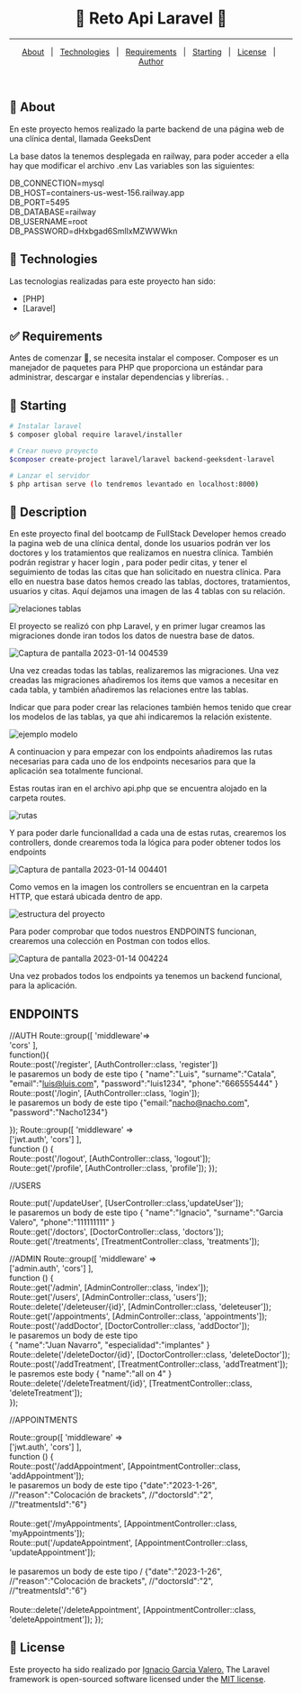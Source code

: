 <!-- Status -->

 <h1 align="center"> 
	🚧  Reto Api Laravel 🚀 
</h1> 

<hr> 

<p align="center">
  <a href="#dart-about">About</a> &#xa0; | &#xa0; 
  <a href="#rocket-technologies">Technologies</a> &#xa0; | &#xa0;
  <a href="#white_check_mark-requirements">Requirements</a> &#xa0; | &#xa0;
  <a href="#checkered_flag-starting">Starting</a> &#xa0; | &#xa0;
  <a href="#memo-license">License</a> &#xa0; | &#xa0;
  <a href="https://github.com/{{YOUR_GITHUB_USERNAME}}" target="_blank">Author</a>
</p>

<br>

## :dart: About ##

En este proyecto hemos realizado la parte backend de una página web de una clínica dental, llamada GeeksDent

La base datos la tenemos desplegada en railway, para poder acceder a ella hay que modificar el archivo .env
Las variables son las siguientes:

DB_CONNECTION=mysql
<br>
DB_HOST=containers-us-west-156.railway.app
<br>
DB_PORT=5495
<br>
DB_DATABASE=railway
<br>
DB_USERNAME=root
<br>
DB_PASSWORD=dHxbgad6SmlIxMZWWWkn

## :rocket: Technologies ##

Las tecnologias realizadas para este proyecto han sido:

- [PHP]
- [Laravel]


## :white_check_mark: Requirements ##

Antes de comenzar :checkered_flag:, se necesita instalar el composer. Composer es un manejador de
paquetes para PHP que proporciona un
estándar para administrar, descargar e
instalar dependencias y librerías. .

## :checkered_flag: Starting ##

```bash
# Instalar laravel
$ composer global require laravel/installer

# Crear nuevo proyecto
$composer create-project laravel/laravel backend-geeksdent-laravel

# Lanzar el servidor
$ php artisan serve (lo tendremos levantado en localhost:8000)

```

## 📝 Description ##

En este proyecto final del bootcamp de FullStack Developer hemos creado la pagina web de una clínica dental, donde los usuarios podrán ver los doctores y los tratamientos que realizamos en nuestra clínica. También podrán registrar y hacer login , para poder pedir citas, y tener el seguimiento de todas las citas que han solicitado en nuestra clínica.
Para ello en nuestra base datos hemos creado las tablas, doctores, tratamientos, usuarios y citas. Aquí dejamos una imagen de las 4 tablas con su relación.



![relaciones tablas](https://user-images.githubusercontent.com/109297564/212437972-1d37762a-3fe0-4476-ac7d-4324e1697154.jpg)



El proyecto se realizó con php Laravel, y en primer lugar creamos las migraciones donde iran todos los datos de nuestra base de datos.

![Captura de pantalla 2023-01-14 004539](https://user-images.githubusercontent.com/109297564/212438245-c0a2f112-4f01-4057-95b7-778a505520c1.jpg)


Una vez creadas todas las tablas, realizaremos las migraciones. Una vez creadas las migraciones añadiremos los items que vamos a necesitar en cada tabla, y también añadiremos las relaciones entre las tablas.

Indicar que para poder crear las relaciones también hemos tenido que crear los modelos de las tablas, ya que ahi indicaremos la relación existente.

![ejemplo modelo](https://user-images.githubusercontent.com/109297564/212437948-19bf0975-b763-47d1-a368-5b7b76a42032.jpg)


A continuacion y para empezar con los endpoints añadiremos las rutas necesarias para cada uno de los endpoints necesarios para que la aplicación sea totalmente funcional.

Estas routas iran en el archivo api.php que se encuentra alojado en la carpeta routes.

![rutas](https://user-images.githubusercontent.com/109297564/212437927-2cc207bb-9349-4635-97bb-d6ac6c09bf64.jpg)


Y para poder darle funcionalIdad a cada una de estas rutas, crearemos los controllers, donde crearemos toda la lógica para poder obtener todos los endpoints

![Captura de pantalla 2023-01-14 004401](https://user-images.githubusercontent.com/109297564/212438156-d10e23c8-0ed5-4e45-ba49-ec9fb8eb51e7.jpg)


Como vemos en la imagen los  controllers se encuentran en la carpeta HTTP, que estará ubicada dentro de app.


![estructura del proyecto](https://user-images.githubusercontent.com/109297564/212438178-67cb4975-3c7f-49c9-a7cc-4767d32c8e35.jpg)


Para poder comprobar que todos nuestros ENDPOINTS funcionan, crearemos una colección en Postman con todos ellos.


![Captura de pantalla 2023-01-14 004224](https://user-images.githubusercontent.com/109297564/212438031-6b3b9a3a-c469-4621-9142-3b18b3f1a693.jpg)



Una vez probados todos los endpoints ya tenemos un backend funcional, para la aplicación.

## ENDPOINTS ##

//AUTH
Route::group([
    'middleware'=>
     <br>'cors'
],
 <br>
 function(){
 <br>
    Route::post('/register', [AuthController::class, 'register'])
     <br>
     le pasaremos un body de este tipo
     {
  "name":"Luis",
            "surname":"Catala",
             "email":"luis@luis.com",
            "password":"luis1234",
            "phone":"666555444"
}
<br>
Route::post('/login', [AuthController::class, 'login']);
<br>
le pasaremos un body de este tipo
{"email:"nacho@nacho.com",
"password":"Nacho1234"}

});
Route::group([
    'middleware' =>
     <br>['jwt.auth', 'cors']
], 
 <br>function () {
 <br>
    Route::post('/logout', [AuthController::class, 'logout']);
     <br>
    Route::get('/profile', [AuthController::class, 'profile']);
});

//USERS

Route::put('/updateUser', [UserController::class,'updateUser']);
 <br>
 le pasaremos un body de este tipo
 {
            "name":"Ignacio",
            "surname":"Garcia Valero",
            "phone":"111111111"
}
<br>
Route::get('/doctors', [DoctorController::class, 'doctors']);
 <br>
Route::get('/treatments', [TreatmentController::class, 'treatments']);


//ADMIN
Route::group([
    'middleware' =>
    <br>
    ['admin.auth', 'cors']
],
<br>
function () {
<br>
    Route::get('/admin', [AdminController::class, 'index']);
    <br>
    Route::get('/users', [AdminController::class, 'users']);
    <br>
    Route::delete('/deleteuser/{id}', [AdminController::class, 'deleteuser']);
     <br>
    Route::get('/appointments', [AdminController::class, 'appointments']);
     <br>
    Route::post('/addDoctor', [DoctorController::class, 'addDoctor']);
     <br>
  le pasaremos un body de este tipo  
{
"name":"Juan Navarro",
"especialidad":"implantes"
}
<br>
    Route::delete('/deleteDoctor/{id}', [DoctorController::class, 'deleteDoctor']);
     <br>
    Route::post('/addTreatment', [TreatmentController::class, 'addTreatment']);
     <br>
     le pasremos este body
       {
        "name":"all on 4"
        }
     <br>
    Route::delete('/deleteTreatment/{id}', [TreatmentController::class, 'deleteTreatment']);
     <br>
});



//APPOINTMENTS

Route::group([
    'middleware' =>
    <br>
   ['jwt.auth', 'cors'] 
], 
<br>
function () {
<br>
    Route::post('/addAppointment', [AppointmentController::class, 'addAppointment']);
    <br>
   le pasaremos un body de este tipo
     {"date":"2023-1-26",
       //"reason":"Colocación de brackets",
       //"doctorsId":"2",
       //"treatmentsId":"6"}
       <br>
       <br>
    Route::get('/myAppointments', [AppointmentController::class, 'myAppointments']);
    <br>
    Route::put('/updateAppointment', [AppointmentController::class, 'updateAppointment']);
    <br>
    <br>
  le pasaremos un body de este tipo
    / {"date":"2023-1-26",
       //"reason":"Colocación de brackets",
       //"doctorsId":"2",
       //"treatmentsId":"6"}
       <br>
       <br>
    Route::delete('/deleteAppointment', [AppointmentController::class, 'deleteAppointment']);
});


## :memo: License ##

Este proyecto ha sido realizado por <a href="https://github.com/Naxete7">Ignacio Garcia Valero.</a>
The Laravel framework is open-sourced software licensed under the [MIT license](https://opensource.org/licenses/MIT).
